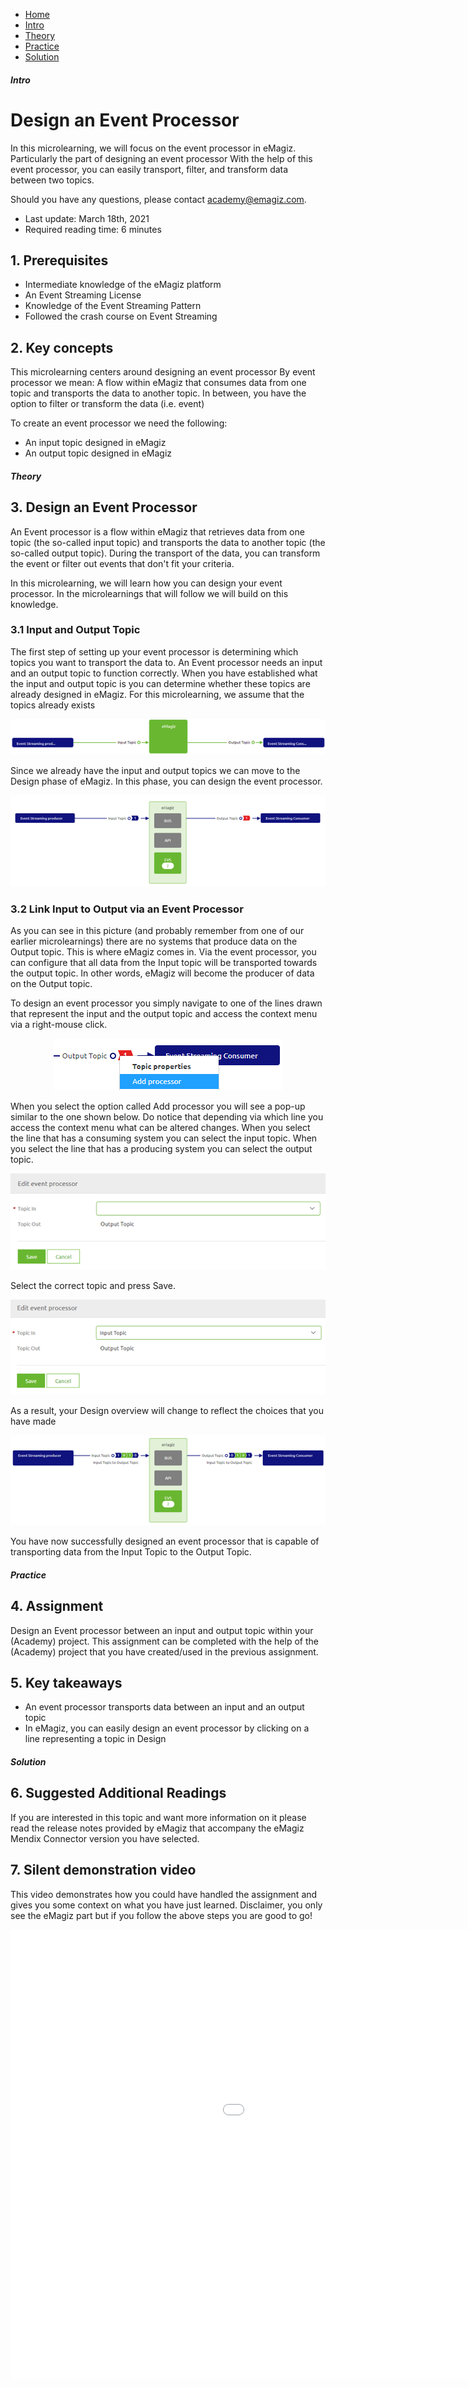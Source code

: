 <div class="ez-academy">
	<div class="ez-academy__body">
		<main class="micro-learning">
		<ul class="doc-nav">
			<li class="doc-nav__item"><a href="../../docs/microlearning/intermediate-configuring-event-streaming-index" class="doc-nav__link">Home</a></li>
			<li class="doc-nav__item"><a href="#intro" class="doc-nav__link">Intro</a></li>
			<li class="doc-nav__item"><a href="#theory" class="doc-nav__link">Theory</a></li>
			<li class="doc-nav__item"><a href="#practice" class="doc-nav__link">Practice</a></li>
			<li class="doc-nav__item"><a href="#solution" class="doc-nav__link">Solution</a></li>
		</ul>

<div class="doc">

##### Intro

# Design an Event Processor

In this microlearning, we will focus on the event processor in eMagiz. Particularly the part of designing an event processor 
With the help of this event processor, you can easily transport, filter, and transform data between two topics.

Should you have any questions, please contact academy@emagiz.com.

- Last update: March 18th, 2021
- Required reading time: 6 minutes

## 1. Prerequisites
- Intermediate knowledge of the eMagiz platform
- An Event Streaming License
- Knowledge of the Event Streaming Pattern
- Followed the crash course on Event Streaming

## 2. Key concepts
This microlearning centers around designing an event processor
By event processor we mean: A flow within eMagiz that consumes data from one topic and transports the data to another topic. In between, you have the option to filter or transform the data (i.e. event)

To create an event processor we need the following:

- An input topic designed in eMagiz
- An output topic designed in eMagiz

##### Theory

## 3. Design an Event Processor

An Event processor is a flow within eMagiz that retrieves data from one topic (the so-called input topic) and transports the data to another topic (the so-called output topic).
During the transport of the data, you can transform the event or filter out events that don't fit your criteria.

In this microlearning, we will learn how you can design your event processor. In the microlearnings that will follow we will build on this knowledge.

### 3.1 Input and Output Topic
The first step of setting up your event processor is determining which topics you want to transport the data to.
An Event processor needs an input and an output topic to function correctly. 
When you have established what the input and output topic is you can determine whether these topics are already designed in eMagiz.
For this microlearning, we assume that the topics already exists

<p align="center"><img src="../../img/microlearning/intermediate-configuring-emagiz-event-streaming-design-an-event-processor--capture-view.png"></p>

Since we already have the input and output topics we can move to the Design phase of eMagiz. In this phase, you can design the event processor.

<p align="center"><img src="../../img/microlearning/intermediate-configuring-emagiz-event-streaming-design-an-event-processor--design-view.png"></p>

### 3.2 Link Input to Output via an Event Processor
As you can see in this picture (and probably remember from one of our earlier microlearnings) there are no systems that produce data on the Output topic.
This is where eMagiz comes in. Via the event processor, you can configure that all data from the Input topic will be transported towards the output topic.
In other words, eMagiz will become the producer of data on the Output topic.

To design an event processor you simply navigate to one of the lines drawn that represent the input and the output topic and access the context menu via a right-mouse click.

<p align="center"><img src="../../img/microlearning/intermediate-configuring-emagiz-event-streaming-design-an-event-processor--design-add-processor-context-menu.png"></p>

When you select the option called Add processor you will see a pop-up similar to the one shown below. 
Do notice that depending via which line you access the context menu what can be altered changes. When you select the line that has a consuming system you can select the input topic.
When you select the line that has a producing system you can select the output topic.

<p align="center"><img src="../../img/microlearning/intermediate-configuring-emagiz-event-streaming-design-an-event-processor--design-add-processor-pop-up.png"></p>

Select the correct topic and press Save.

<p align="center"><img src="../../img/microlearning/intermediate-configuring-emagiz-event-streaming-design-an-event-processor--design-add-processor-pop-up-filled-in.png"></p>

As a result, your Design overview will change to reflect the choices that you have made

<p align="center"><img src="../../img/microlearning/intermediate-configuring-emagiz-event-streaming-design-an-event-processor--design-view-event-processor.png"></p>

You have now successfully designed an event processor that is capable of transporting data from the Input Topic to the Output Topic.

##### Practice

## 4. Assignment

Design an Event processor between an input and output topic within your (Academy) project.
This assignment can be completed with the help of the (Academy) project that you have created/used in the previous assignment.

## 5. Key takeaways

- An event processor transports data between an input and an output topic
- In eMagiz, you can easily design an event processor by clicking on a line representing a topic in Design

##### Solution

## 6. Suggested Additional Readings

If you are interested in this topic and want more information on it please read the release notes provided by eMagiz that accompany the eMagiz Mendix Connector version you have selected.

## 7. Silent demonstration video

This video demonstrates how you could have handled the assignment and gives you some context on what you have just learned. Disclaimer, you only see the eMagiz part but if you follow the above steps you are good to go!

<iframe width="1280" height="720" src="../../vid/microlearning/intermediate-configuring-emagiz-event-streaming-design-an-event-processor.mp4" frameborder="0" allow="accelerometer; autoplay; clipboard-write; encrypted-media; gyroscope; picture-in-picture" allowfullscreen></iframe>

</div>
</main>
</div>
</div>